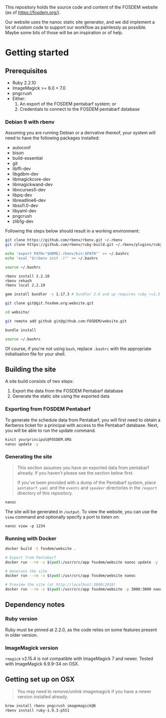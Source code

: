 This repository holds the source code and content of the FOSDEM website (as of
https://fosdem.org/).

Our website uses the nanoc static site generator, and we did implement a lot of
custom code to support our workflow as painlessly as possible. Maybe some bits
of those will be an inspiration or of help.

# Getting started

## Prerequisites

- Ruby 2.2.10
- ImageMagick >= 6.0 < 7.0
- pngcrush
- Either:
  1. An export of the FOSDEM pentabarf system; or
  2. Credentials to connect to the FOSDEM pentabarf database

### Debian 9 with rbenv

Assuming you are running Debian or a derivative thereof, your system will need
to have the following packages installed:

- autoconf
- bison
- build-essential
- git
- libffi-dev
- libgdbm-dev
- libmagickcore-dev
- libmagickwand-dev
- libncurses5-dev
- libpq-dev
- libreadline6-dev
- libssl1.0-dev
- libyaml-dev
- pngcrush
- zlib1g-dev

Following the steps below should result in a working environment:

```bash
git clone https://github.com/rbenv/rbenv.git ~/.rbenv
git clone https://github.com/rbenv/ruby-build.git ~/.rbenv/plugins/ruby-build

echo 'export PATH="$HOME/.rbenv/bin:$PATH"' >> ~/.bashrc
echo 'eval "$(rbenv init -)"' >> ~/.bashrc

source ~/.bashrc

rbenv install 2.2.10
rbenv rehash
rbenv local 2.2.10

gem install bundler -v 1.17.3 # bundler 2.0 and up requires ruby >=2.3

git clone git@git.fosdem.org:website.git

cd website/

git remote add github git@github.com:FOSDEM/website.git

bundle install

source ~/.bashrc
```

Of course, if you're not using `bash`, replace `.bashrc` with the appropriate
initialisation file for your shell.

## Building the site

A site build consists of two steps:

1. Export the data from the FOSDEM Pentabarf database
2. Generate the static site using the exported data

### Exporting from FOSDEM Pentabarf

To generate the schedule data from Pentabarf, you will first need to obtain a
Kerberos ticket for a principal with access to the Pentabarf database. Next,
you will be able to run the update command.

```bash
kinit yourprincipal@FOSDEM.ORG
nanoc update -y
```

### Generating the site

> This section assumes you have an exported data from pentabarf already. If you
> haven't please see the section below first.
>
> If you've been provided with a dump of the Pentabarf system, place
> `pentabarf.yaml` and the `events` and `speaker` directories in the `/export`
> directory of this repository.

```bash
nanoc
```

The site will be generated in `/output`. To view the website, you can use the
`view` command and optionally specify a port to listen on:

```
nanoc view -p 1234
```

### Running with Docker

```bash
docker build -t fosdem/website .

# Export from Pentabarf
docker run --rm -v $(pwd):/usr/src/app fosdem/website nanoc update -y

# Generate the site
docker run --rm -v $(pwd):/usr/src/app fosdem/website nanoc

# Preview the site (at http://localhost:3000/2018)
docker run --rm -v $(pwd):/usr/src/app fosdem/website -p 3000:3000 nanoc view
```

## Dependency notes

### Ruby version

Ruby must be pinned at 2.2.0, as the code relies on some features present in
older version.

### ImageMagick version

`rmagick` v2.15.4 is not compatible with ImageMagick 7 and newer. Tested with
ImageMagick 6.9.9-34 on OSX.

## Getting set up on OSX

> You may need to remove/unlink imagemagick if you have a newer version installed already.

```bash
brew install rbenv pngcrush imagemagick@6
rbenv install ruby-1.9.3-p551
```
